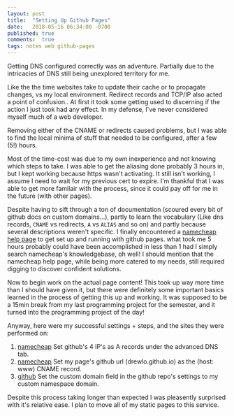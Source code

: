 ```yaml
---
layout: post
title:  "Setting Up Github Pages"
date:   2018-05-16 06:34:00 -0700
published: true
comments:  true
tags: notes web github-pages
---
```


Getting DNS configured correctly was an adventure. 
Partially due to the intricacies of DNS still being unexplored territory for me.

Like the the time websites take to update their cache or to propagate changes, vs my local environment. 
Redirect records and TCP/IP also acted a point of confusion.. 
At first it took some getting used to discerning if the action I just took had any effect. 
In my defense, I've never considered myself much of a web developer.

Removing either of the CNAME or redirects caused problems, but I was able to find the local minima of stuff that needed to be configured, after a few (5!) hours. 

Most of the time-cost was due to my own inexperience and not knowing which steps to take.
I was able to get the aliasing done probably 3 hours in, but I kept working because https wasn't activating.
It still isn't working, I assume I need to wait for my previous cert to expire.
I'm thankful that I was able to get more familair with the process, since it could pay off for me in the future (with other pages).

Despite having to sift through a ton of documentation (scoured every bit of github docs on custom domains...), partly to learn the vocabulary (Like dns records, `CNAME` vs redirects, `A` vs `ALIAS` and so on) and partly because several descriptions weren't specific. 
I finally encountered a [namecheap help page][nc-gh-setup] to get set up and running with github pages. what took me 5 hours probably could have been accomplished in less than 1 had I simply search namecheap's knowledgebase, oh well! 
I should mention that the namecheap help page, while being more catered to my needs, still required digging to discover confident solutions. 

Now to begin work on the actual page content! 
This took up way more time than I should have given it, but there were definitely some important basics learned in the process of getting this up and working. 
It was supposed to be a 15min break from my last programming project for the semester, and it turned into the programming project of the day!

Anyway, here were my successful settings + steps, and the sites they were performed on:

1. [namecheap][namecheap] Set github's 4 IP's as A records under the advanced DNS tab.
2. [namecheap][namecheap] Set my page's github url (drewlo.github.io) as the (host: www) CNAME record.
3. [github][github] Set the custom domain field in the github repo's settings to my custom namespace domain.

Despite this process taking longer than expected I was pleasently surprised with it's relative ease. I plan to move all of my static pages to this service.

[nc-gh-setup]: https:https://www.namecheap.com/support/knowledgebase/article.aspx/9645/2208/how-do-i-link-my-domain-to-github-pages
[namecheap]: https://www.namecheap.com/
[github]: https://github.com/
